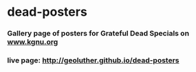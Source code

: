 # dead-posters

### Gallery page of posters for Grateful Dead Specials on www.kgnu.org

### live page: http://geoluther.github.io/dead-posters
